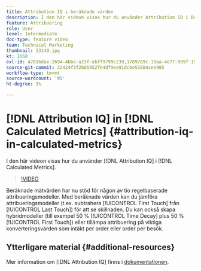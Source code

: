 ```yaml
---
title: Attribution IQ i beräknade värden
description: I den här videon visas hur du använder Attribution IQ i Beräknade mått.
feature: Attribuering
role: User
level: Intermediate
doc-type: feature video
team: Technical Marketing
thumbnail: 23140.jpg
kt: 1668
exl-id: 47016dae-2694-4bbe-a23f-ebff9799c239,1789789c-19aa-4e77-999f-15fa11b7f858,1789789c-19aa-4e77-999f-15fa11b7f858,47016dae-2694-4bbe-a23f-ebff9799c239
source-git-commit: 32424f3f2b05952fe4df9ea91dcbe51684cee905
workflow-type: tm+mt
source-wordcount: '95'
ht-degree: 3%

---
```


# [!DNL Attribution IQ] in  [!DNL Calculated Metrics] {#attribution-iq-in-calculated-metrics}

I den här videon visas hur du använder [!DNL Attribution IQ] i [!DNL Calculated Metrics].

>[!VIDEO](https://video.tv.adobe.com/v/23140/?quality=12)

Beräknade mätvärden har nu stöd för någon av tio regelbaserade attribueringsmodeller. Med beräknade värden kan du jämföra attribueringsmodeller (t.ex. subtrahera [!UICONTROL First Touch] från [!UICONTROL Last Touch]) för att se skillnaden. Du kan också skapa hybridmodeller (till exempel 50 % [!UICONTROL Time Decay] plus 50 % [!UICONTROL First Touch]) eller tillämpa attribuering på viktiga konverteringsvärden som intäkt per order eller order per besök.

## Ytterligare material {#additional-resources}

Mer information om [!DNL Attribution IQ] finns i [dokumentationen](https://experienceleague.adobe.com/docs/analytics/analyze/analysis-workspace/attribution/overview.html).
